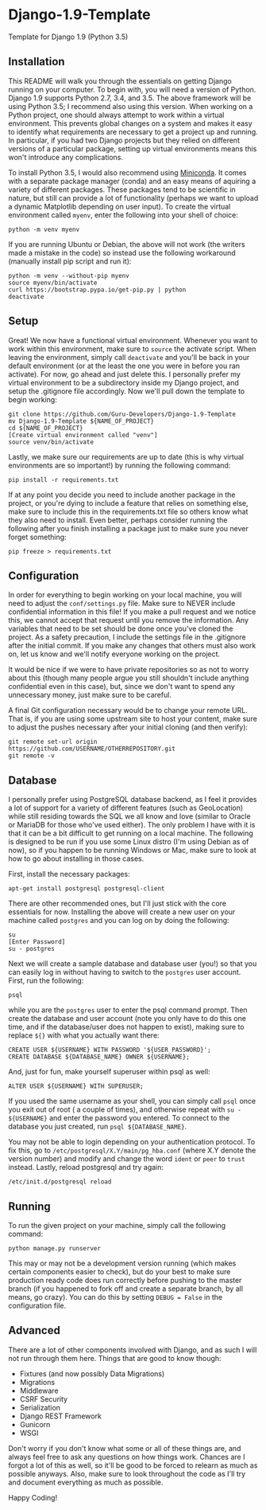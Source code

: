 Django-1.9-Template
===================

Template for Django 1.9 (Python 3.5)

Installation
------------

This README will walk you through the essentials on getting Django running on your computer. To begin with, you will need
a version of Python. Django 1.9 supports Python 2.7, 3.4, and 3.5. The above framework will be using Python 3.5; I recommend
also using this version. When working on a Python project, one should always attempt to work within a virtual environment.
This prevents global changes on a system and makes it easy to identify what requirements are necessary to get a project up
and running. In particular, if you had two Django projects but they relied on different versions of a particular package,
setting up virtual environments means this won't introduce any complications.

To install Python 3.5, I would also recommend using [Miniconda](http://conda.pydata.org/miniconda.html). It comes with a
separate package manager (conda) and an easy means of aquiring a variety of different packages. These packages tend to be
scientific in nature, but still can provide a lot of functionality (perhaps we want to upload a dynamic Matplotlib depending
on user input). To create the virtual environment called `myenv`, enter the following into your shell of choice:

```
python -m venv myenv
```

If you are running Ubuntu or Debian, the above will not work (the writers made a mistake in the code) so instead use the
following workaround (manually install pip script and run it):

```
python -m venv --without-pip myenv
source myenv/bin/activate
curl https://bootstrap.pypa.io/get-pip.py | python
deactivate
```

Setup
-----

Great! We now have a functional virtual environment. Whenever you want to work within this environment, make sure to `source`
the activate script. When leaving the environment, simply call `deactivate` and you'll be back in your default environment
(or at the least the one you were in before you ran activate). For now, go ahead and just delete this. I personally prefer
my virtual environment to be a subdirectory inside my Django project, and setup the .gitignore file accordingly. Now we'll
pull down the template to begin working:

```
git clone https://github.com/Guru-Developers/Django-1.9-Template
mv Django-1.9-Template ${NAME_OF_PROJECT}
cd ${NAME_OF_PROJECT}
[Create virtual environment called "venv"]
source venv/bin/activate
```

Lastly, we make sure our requirements are up to date (this is why virtual environments are so important!) by running the
following command:

```
pip install -r requirements.txt
```

If at any point you decide you need to include another package in the project, or you're dying to include a feature that
relies on something else, make sure to include this in the requirements.txt file so others know what they also need to install.
Even better, perhaps consider running the following after you finish installing a package just to make sure you never forget
something:

```
pip freeze > requirements.txt
```

Configuration
-------------

In order for everything to begin working on your local machine, you will need to adjust the `conf/settings.py` file. Make
sure to NEVER include confidential information in this file! If you make a pull request and we notice this, we cannot accept
that request until you remove the information. Any variables that need to be set should be done once you've cloned the
project. As a safety precaution, I include the settings file in the .gitignore after the initial commit. If you make any
changes that others must also work on, let us know and we'll notify everyone working on the project.

It would be nice if we were to have private repositories so as not to worry about this (though many people argue you still
shouldn't include anything confidential even in this case), but, since we don't want to spend any unnecessary money, just
make sure to be careful.

A final Git configuration necessary would be to change your remote URL. That is, if you are using some upstream site to
host your content, make sure to adjust the pushes necessary after your initial cloning (and then verify):

```
git remote set-url origin https://github.com/USERNAME/OTHERREPOSITORY.git
git remote -v
```

Database
--------

I personally prefer using PostgreSQL database backend, as I feel it provides a lot of support for a variety of different
features (such as GeoLocation) while still residing towards the SQL we all know and love (similar to Oracle or MariaDB for
those who've used either). The only problem I have with it is that it can be a bit difficult to get running on a local
machine. The following is designed to be run if you use some Linux distro (I'm using Debian as of now), so if you happen
to be running Windows or Mac, make sure to look at how to go about installing in those cases.

First, install the necessary packages:

```
apt-get install postgresql postgresql-client
```

There are other recommended ones, but I'll just stick with the core essentials for now. Installing the above will create
a new user on your machine called `postgres` and you can log on by doing the following:

```
su
[Enter Password]
su - postgres
```
Next we will create a sample database and database user (you!) so that you can easily log in without having to switch
to the `postgres` user account. First, run the following:

```
psql
```

while you are the `postgres` user to enter the psql command prompt. Then create the database and user account (note you
only have to do this one time, and if the database/user does not happen to exist), making sure to replace `${}` with
what you actually want there:

```
CREATE USER ${USERNAME} WITH PASSWORD '${USER_PASSWORD}';
CREATE DATABASE ${DATABASE_NAME} OWNER ${USERNAME};
```

And, just for fun, make yourself superuser within psql as well:

```
ALTER USER ${USERNAME} WITH SUPERUSER;
```

If you used the same username as your shell, you can simply call `psql` once you exit out of root (<CTRL-D> a couple of
times), and otherwise repeat with `su - ${USERNAME}` and enter the password you entered. To connect to the database you
just created, run `psql ${DATABASE_NAME}`.

You may not be able to login depending on your authentication protocol. To fix this, go to
`/etc/postgresql/X.Y/main/pg_hba.conf` (where X.Y denote the version number) and modify and change the word `ident` or
`peer` to `trust` instead. Lastly, reload postgresql and try again:

```
/etc/init.d/postgresql reload
```

Running
-------

To run the given project on your machine, simply call the following command:

```
python manage.py runserver
```

This may or may not be a development version running (which makes certain components easier to check), but do your best to
make sure production ready code does run correctly before pushing to the master branch (if you happened to fork off and
create a separate branch, by all means, go crazy). You can do this by setting `DEBUG = False` in the configuration file.

Advanced
--------

There are a lot of other components involved with Django, and as such I will not run through them here. Things that are good
to know though:

* Fixtures (and now possibly Data Migrations)
* Migrations
* Middleware
* CSRF Security
* Serialization
* Django REST Framework
* Gunicorn
* WSGI

Don't worry if you don't know what some or all of these things are, and always feel free to ask any questions on how things
work. Chances are I forgot a lot of this as well, so it'll be good to be forced to relearn as much as possible anyways. Also,
make sure to look throughout the code as I'll try and document everything as much as possible.

Happy Coding!
